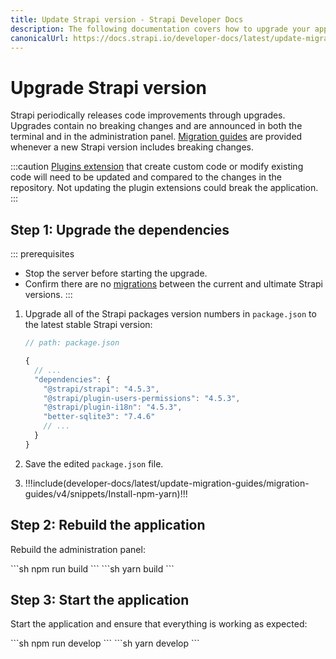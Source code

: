 ```yaml
---
title: Update Strapi version - Strapi Developer Docs
description: The following documentation covers how to upgrade your application to the latest version of Strapi.
canonicalUrl: https://docs.strapi.io/developer-docs/latest/update-migration-guides/update-version.html
---
```


# Upgrade Strapi version

Strapi periodically releases code improvements through upgrades. Upgrades contain no breaking changes and are announced in both the terminal and in the administration panel. [Migration guides](/developer-docs/latest/update-migration-guides/migration-guides.md) are provided whenever a new Strapi version includes breaking changes.

:::caution
 [Plugins extension](/developer-docs/latest/plugins/users-permissions.md) that create custom code or modify existing code will need to be updated and compared to the changes in the repository. Not updating the plugin extensions could break the application.
:::

## Step 1: Upgrade the dependencies

::: prerequisites

- Stop the server before starting the upgrade.
- Confirm there are no [migrations](/developer-docs/latest/update-migration-guides/migration-guides.md) between the current and ultimate Strapi versions.
:::

1. Upgrade all of the Strapi packages version numbers in `package.json` to the latest stable Strapi version:

    ```jsx
    // path: package.json

    {
      // ...
      "dependencies": {
        "@strapi/strapi": "4.5.3", 
        "@strapi/plugin-users-permissions": "4.5.3",
        "@strapi/plugin-i18n": "4.5.3",
        "better-sqlite3": "7.4.6"
        // ...
      }
    }

    ```

2. Save the edited `package.json` file.

3. !!!include(developer-docs/latest/update-migration-guides/migration-guides/v4/snippets/Install-npm-yarn)!!!

## Step 2: Rebuild the application

Rebuild the administration panel:

<code-group>

<code-block title="NPM">
```sh
npm run build
```
</code-block>

<code-block title="YARN">
```sh
yarn build
```
</code-block>

</code-group>

## Step 3: Start the application

Start the application and ensure that everything is working as expected:

<code-group>

<code-block title="NPM">
```sh
npm run develop
```
</code-block>

<code-block title="YARN">
```sh
yarn develop
```
</code-block>

</code-group>
